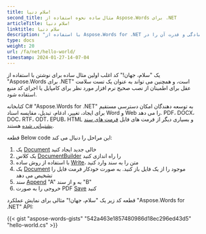 ```yaml
---
title: سلام دنیا!
second_title: مثال ساده نحوه استفاده از Aspose.Words برای .NET
articleTitle: سلام دنیا!
linktitle: سلام دنیا
description: "با استفاده از Aspose.Words for .NET اولین سند خود را در هر قالب پشتیبانی شده ایجاد، ویرایش و ذخیره کنید تا سادگی و قدرت آن را در C# تجربه کنید."
type: docs
weight: 20
url: /fa/net/hello-world/
timestamp: 2024-01-27-14-07-04
---
```


یک "سلام، جهان!" کد اغلب اولین مثال ساده برای نوشتن با استفاده از "Aspose.Words برای .NET" است، و همچنین می تواند به عنوان یک تست سلامت عقل برای اطمینان از نصب صحیح نرم افزار مورد نظر برای کامپایل یا اجرای کد منبع استفاده شود.

کتابخانه C# "Aspose.Words for .NET" به توسعه دهندگان امکان دسترسی مستقیم برای ایجاد، تغییر، ادغام، تبدیل، مقایسه اسناد Word و Web را می دهد. PDF، DOCX، DOC، RTF، ODT، EPUB، HTML و بسیاری دیگر از فرمت های فایل [فرمت های سند پشتیبانی شده](/words/fa/net/supported-document-formats/) هستند.

قطعه Below code این مراحل را دنبال می کند:

1. یک [Document](https://reference.aspose.com/words/net/aspose.words/document) خالی جدید ایجاد کنید
1. یک کلاس [DocumentBuilder](https://reference.aspose.com/words/net/aspose.words/documentbuilder/) را راه اندازی کنید
1. با استفاده از روش ساده [Write](https://reference.aspose.com/words/net/aspose.words/documentbuilder/write/)، متن را به سند وارد کنید
1. یک [Document](https://reference.aspose.com/words/net/aspose.words/document/document/) موجود را از یک فایل باز کنید. به صورت خودکار فرمت فایل را تشخیص می دهد
1. سند [Append](https://reference.aspose.com/words/net/aspose.words/document/appenddocument/) "A" به و از سند "B"
1. خروجی را به صورت PDF [Save](https://reference.aspose.com/words/net/aspose.words/document/save/) کنید

قطعه کد زیر یک "سلام، جهان!" مثالی برای نمایش عملکرد "Aspose.Words for .NET" API:

{{< gist "aspose-words-gists" "542a463e1857480986d18ec296ed43d5" "hello-world.cs" >}}
